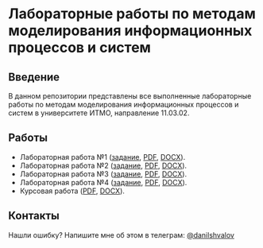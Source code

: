 # Лабораторные работы по методам моделирования информационных процессов и систем

## Введение

В данном репозитории представлены все выполненные лабораторные работы по методам моделирования информационных процессов и систем в университете ИТМО, направление 11.03.02.

## Работы

- Лабораторная работа №1 ([задание](labs/lab-1/task.pdf), [PDF](labs/lab-1/lab.pdf), [DOCX](labs/lab-1/lab.docx)).
- Лабораторная работа №2 ([задание](labs/lab-2/task.pdf), [PDF](labs/lab-2/lab.pdf), [DOCX](labs/lab-2/lab.docx)).
- Лабораторная работа №3 ([задание](labs/lab-3/task.pdf), [PDF](labs/lab-3/lab.pdf), [DOCX](labs/lab-3/lab.docx)).
- Лабораторная работа №4 ([задание](labs/lab-4/task.pdf), [PDF](labs/lab-4/lab.pdf), [DOCX](labs/lab-4/lab.docx)).
- Курсовая работа ([PDF](coursework/coursework.pdf), [DOCX](coursework/coursework.docx)).

## Контакты

Нашли ошибку? Напишите мне об этом в телеграм:
[@danilshvalov](https://t.me/danilshvalov)
